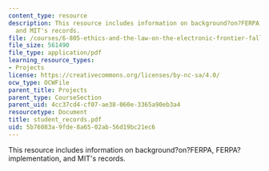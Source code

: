 ```yaml
---
content_type: resource
description: This resource includes information on background?on?FERPA, FERPA?implementation,
  and MIT's records.
file: /courses/6-805-ethics-and-the-law-on-the-electronic-frontier-fall-2005/5b76083a9fde8a6502ab56d19bc21ec6_student_records.pdf
file_size: 561490
file_type: application/pdf
learning_resource_types:
- Projects
license: https://creativecommons.org/licenses/by-nc-sa/4.0/
ocw_type: OCWFile
parent_title: Projects
parent_type: CourseSection
parent_uid: 4cc37cd4-cf07-ae38-060e-3365a90eb3a4
resourcetype: Document
title: student_records.pdf
uid: 5b76083a-9fde-8a65-02ab-56d19bc21ec6
---
```

This resource includes information on background?on?FERPA, FERPA?implementation, and MIT's records.